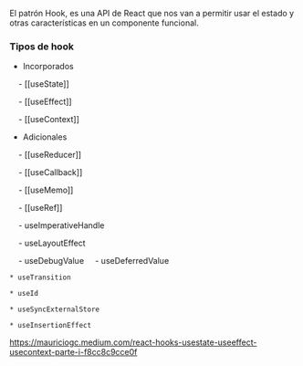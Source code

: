 El patrón Hook, es una API de React que nos van a permitir usar el estado y otras características en un componente funcional.
### Tipos de hook

- Incorporados

    - [[useState]]

    - [[useEffect]]

    - [[useContext]]

- Adicionales

    - [[useReducer]]

    - [[useCallback]]

    - [[useMemo]]

    - [[useRef]]

    - useImperativeHandle

    - useLayoutEffect

    - useDebugValue
    
	- useDeferredValue

	* useTransition

	* useId

	* useSyncExternalStore

	* useInsertionEffect

https://mauriciogc.medium.com/react-hooks-usestate-useeffect-usecontext-parte-i-f8cc8c9cce0f

